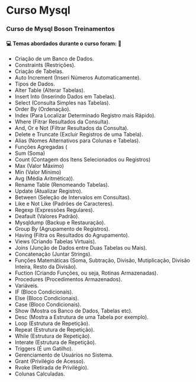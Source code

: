 # Curso Mysql
### Curso de Mysql Boson Treinamentos
#### :computer: Temas abordados durante o curso foram: :minidisc:
- Criação de um Banco de Dados.
- Constraints (Restrições).
- Criação de Tabelas.
- Auto Increment (Inseri Números Automaticamente).
- Tipos de Dados.
- Alter Table (Alterar Tabelas).
- Insert Into (Inserindo Dados em Tabelas).
- Select (Consulta Simples nas Tabelas).
- Order By (Ordenação).
- Index (Para Localizar Determinado Registro mais Rápido).
- Where (Fitrar Resultados da Consulta).
- And, Or e Not (Filtrar Resultados da Consulta).
- Delete e Truncate (Excluir Registros de uma Tabela).
- Alias (Nomes Alternativos para Colunas e Tabelas).
- Funções Agregadas (
- Sum (Soma)
- Count (Contagem dos Itens Selecionados ou Registros)
- Max (Valor Máximo)
- Min (Valor Mínimo)
- Avg (Média Aritmética)).
- Rename Table (Renomeando Tabelas).
- Update (Atualizar Registro).
- Between (Seleção de Intervalos em Consultas).
- Like e Not Like (Padrões de Caracteres).
- Regexp (Expressões Regulares).
- Deafault (Valores Padrão).
- Mysqldump (Backup e Restauração).
- Group By (Agrupamento de Registros).
- Having (Filtra os Resultados do Agrupamento).
- Views (Criando Tabelas Virtuais).
- Joins (Junção de Dados entre Duas Tabelas ou Mais).
- Concatenação (Juntar Strings).
- Funções Matemáticas (Soma, Subtração, Divisão, Mutiplicação, Divisão Inteira, Resto da Divisão).
- Fuction (Criando Funções, ou seja, Rotinas Armazenadas).
- Procedures (Procedimentos Armazenados).
- Variáveis.
- IF (Bloco Condicionais).
- Else (Bloco Condicionais).
- Case (Bloco Condicionais).
- Show (Mostra os Banco de Dados, Tabelas etc).
- Desc (Mostra a Estrutura de uma Tabela por exemplo).
- Loop (Estrutura de Repetição).
- Repeat (Estrutura de Repetição).
- While (Estrutura de Repetição).
- Interate (Estrutura de Repetição).
- Triggers (É um Gatilho).
- Gerenciamento de Usuários no Sistema.
- Grant (Privilégio de Acesso).
- Rvoke (Retirada de Privilégio).
- Colunas Calculadas.
